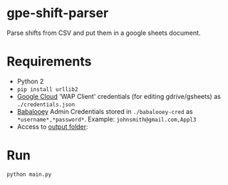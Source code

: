 # gpe-shift-parser
Parse shifts from CSV and put them in a google sheets document.

# Requirements
* Python 2
* `pip install urllib2`
* [Google Cloud](https://console.cloud.google.com/) 'WAP Client' credentials (for editing gdrive/gsheets) as `./credentials.json`
* [Babalooey](https://www.babalooey.com/) Admin Credentials stored in `./babalooey-cred` as `*username*,*password*`. Example: `johnsmith@gmail.com,Appl3`
* Access to [output folder](https://drive.google.com/drive/u/0/folders/1Yvrx0Nd9NbfWW4-JRVhDOFu-HCVhhEnb): 

# Run
`python main.py`
